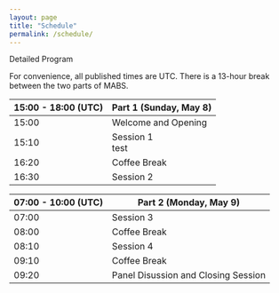 ```yaml
---
layout: page
title: "Schedule"
permalink: /schedule/
---
```


Detailed Program

For convenience, all published times are UTC. There is a 13-hour break between the two parts of MABS. 

|15:00 - 18:00 (UTC)|Part 1 (Sunday, May 8)|
|-|-| 
| 15:00 | Welcome and Opening |
| 15:10 | Session 1 </br> test |
| 16:20 | Coffee Break |
| 16:30 | Session 2 |

|07:00 - 10:00 (UTC)|Part 2 (Monday, May 9)|
|-|-| 
| 07:00 | Session 3 |
| 08:00 | Coffee Break |
| 08:10 | Session 4 |
| 09:10 | Coffee Break |
| 09:20 | Panel Disussion and Closing Session |
